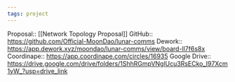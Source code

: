 ```yaml
---
tags: project
---
```

Proposal:: [[Network Topology Proposal]]
GitHub:: https://github.com/Official-MoonDao/lunar-comms
Dework:: https://app.dework.xyz/moondao/lunar-comms/view/board-ll7f6s8x 
Coordinape:: https://app.coordinape.com/circles/16935 
Google Drive:: https://drive.google.com/drive/folders/1ShhRGmpVNglUcu3RsECko_I97Xcm1yW_?usp=drive_link

